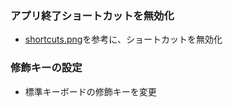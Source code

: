 ### アプリ終了ショートカットを無効化
- [shortcuts.png](images/shortcuts.png)を参考に、ショートカットを無効化

### 修飾キーの設定
- 標準キーボードの修飾キーを変更
